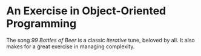 # An Exercise in Object-Oriented Programming

The song _99 Bottles of Beer_ is a classic _iterative_ tune, beloved by all. It
also makes for a great exercise in managing complexity.
